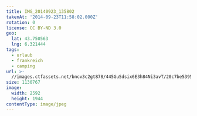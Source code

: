 ```yaml
---
title: IMG_20140923_135802
takenAt: '2014-09-23T11:58:02.000Z'
rotation: 0
license: CC BY-ND 3.0
geo:
  lat: 43.750563
  lng: 6.321444
tags:
  - urlaub
  - frankreich
  - camping
url: >-
  //images.ctfassets.net/bncv3c2gt878/445GuSdsix6E3h84Ni3avT/20c7be539564dd2f69baca3c9cc5ac7a/img_20140923_135802_28234297721_o
size: 1130767
image:
  width: 2592
  height: 1944
contentType: image/jpeg
---
```


